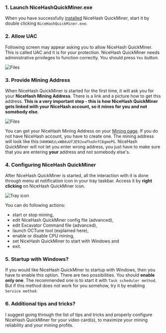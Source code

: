 ### 1. Launch NiceHashQuickMiner.exe

When you have successfully [installed](https://github.com/nicehash/NiceHashQuickMiner/wiki/Installation) NiceHash QuickMiner, start it by double clicking `NiceHashQuickMiner.exe`.

### 2. Allow UAC

Following screen may appear asking you to allow NiceHash QuickMiner. This is called UAC and it is for your protection. NiceHash QuickMiner needs administrative privileges to function correctly. You should press `Yes` button.

![Files](https://github.com/nicehash/NiceHashQuickMiner/blob/main/images/start.png?raw=true)

### 3. Provide Mining Address

When NiceHash QuickMiner is started for the first time, it will ask you for your **NiceHash Mining Address**. There is a link and a picture how to get this address. **This is a very important step - this is how NiceHash QuickMiner gets linked with your NiceHash account, so it mines for you and not somebody else**.

![Files](https://github.com/nicehash/NiceHashQuickMiner/blob/main/images/uac.png?raw=true)

You can get your NiceHash Mining Address on your [Mining page](https://www.nicehash.com/my/mining/rigs). If you do not have NiceHash account, you have to create one. The mining address will look like this:`34HKWdzLxWBduUfJE9JxaFhoXnfC6gmePG`. NiceHash QuickMiner will not let you enter wrong address, you just have to make sure that you are entering **your** address and not somebody else's.

### 4. Configuring NiceHash QuickMiner

After NiceHash QuickMiner is started, all the interaction with it is done through menu at notification icon in your tray taskbar. Access it by **right clicking** on NiceHash QuickMiner icon.

![Tray icon](https://github.com/nicehash/NiceHashQuickMiner/blob/main/images/tray1.png?raw=true)

You can do following actions:
* start or stop mining,
* edit NiceHash QuickMiner config file (advanced),
* edit Excavator Command file (advanced),
* launch OCTune tool (explained here),
* enable or disable CPU mining,
* set NiceHash QuickMiner to start with Windows and
* exit.

### 5. Startup with Windows?

If you would like NiceHash QuickMiner to startup with Windows, then you have to enable this option. There are two possibilities. You should **enable only one**. The recommended one is to start it with `Task scheduler method`. But if this method does not work for you somehow, try it by enabling `Service method`.

### 6. Additional tips and tricks?

I suggest going through the list of tips and tricks and properly configure NiceHash QuickMiner for your video card(s), to maximize your mining reliability and your mining profits.
